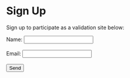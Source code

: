 # Sign Up

Sign up to participate as a validation site below:


<form name="contact-form" action="https://fakeservices.datajoint.io:2000/api/element-validation-site-request" method="post">
    <P>
        <label for="name">Name: </label> <input name="name" type="text" id="name">
        <br>
        <br>
        <label for="email">Email: </label> <input name="email" type="text" id="email">
        <br>
        <br>
        <input type="submit" value="Send">
    </P>
</form>